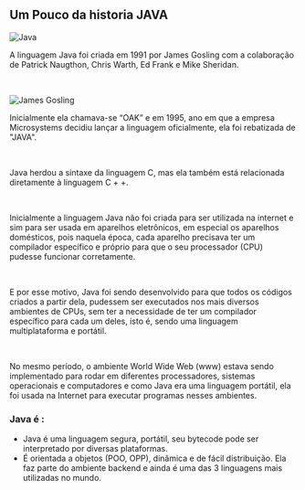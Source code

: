 
## Um Pouco da historia JAVA
![Java](https://i.pinimg.com/736x/d5/ba/4e/d5ba4e7f37ff3f36e4600f407bd284f3--java-tutorials.jpg)

A linguagem Java foi criada em 1991 por James Gosling com a colaboração de Patrick Naugthon, Chris Warth, Ed Frank e Mike Sheridan.

<br />

![James Gosling](https://encrypted-tbn0.gstatic.com/images?q=tbn:ANd9GcSRuT5gbd7QDz85F7sLW-JJ7SWRa6LyQ-aF7Q&usqp=CAU)

Inicialmente ela chamava-se “OAK” e em 1995, ano em que a empresa Microsystems decidiu lançar a linguagem oficialmente, ela foi rebatizada de "JAVA".

<br />

Java herdou a sintaxe da linguagem C, mas ela também está relacionada diretamente à linguagem C + +.

<br />

Inicialmente a linguagem Java não foi criada para ser utilizada na internet e sim para ser usada em aparelhos eletrônicos, em especial os aparelhos domésticos, pois naquela época, cada aparelho precisava ter um compilador específico e próprio para  que o seu processador (CPU) pudesse funcionar corretamente.

<br />

E por esse motivo, Java foi sendo desenvolvido para que todos os códigos criados a partir dela, pudessem ser executados nos mais diversos ambientes de CPUs, sem ter a necessidade de ter um compilador específico para cada um deles, isto é, sendo uma linguagem multiplataforma e portátil.

<br />

No mesmo período, o ambiente World Wide Web (www) estava sendo implementado para rodar em diferentes processadores, sistemas operacionais e computadores e como Java era uma linguagem portátil, ela foi usada na Internet para executar programas nesses ambientes. 

### Java é :

* Java é uma linguagem segura, portátil, seu bytecode pode ser interpretado por diversas plataformas. 
* É orientada a objetos (POO, OPP), dinâmica e de fácil distribuição. Ela faz parte do ambiente backend e ainda é uma das 3 linguagens mais utilizadas no mundo. 
